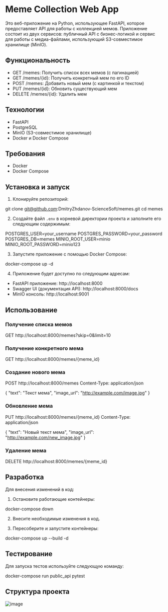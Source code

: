 # Meme Collection Web App

Это веб-приложение на Python, использующее FastAPI, которое предоставляет API для работы с коллекцией мемов. Приложение состоит из двух сервисов: публичный API с бизнес-логикой и сервис для работы с медиа-файлами, использующий S3-совместимое хранилище (MinIO).

## Функциональность

- GET /memes: Получить список всех мемов (с пагинацией)
- GET /memes/{id}: Получить конкретный мем по его ID
- POST /memes: Добавить новый мем (с картинкой и текстом)
- PUT /memes/{id}: Обновить существующий мем
- DELETE /memes/{id}: Удалить мем

## Технологии

- FastAPI
- PostgreSQL
- MinIO (S3-совместимое хранилище)
- Docker и Docker Compose

## Требования

- Docker
- Docker Compose

## Установка и запуск

1. Клонируйте репозиторий:

git clone git@github.com:DmitryZhdanov-ScienceSoft/memes.git
cd memes

2. Создайте файл `.env` в корневой директории проекта и заполните его следующим содержимым:

POSTGRES_USER=your_username
POSTGRES_PASSWORD=your_password
POSTGRES_DB=memes
MINIO_ROOT_USER=minio
MINIO_ROOT_PASSWORD=minio123


3. Запустите приложение с помощью Docker Compose:

docker-compose up -d


4. Приложение будет доступно по следующим адресам:
- FastAPI приложение: http://localhost:8000
- Swagger UI (документация API): http://localhost:8000/docs
- MinIO консоль: http://localhost:9001

## Использование

### Получение списка мемов


GET http://localhost:8000/memes?skip=0&limit=10


### Получение конкретного мема

GET http://localhost:8000/memes/{meme_id}

### Создание нового мема


POST http://localhost:8000/memes
Content-Type: application/json


{
"text": "Текст мема",
"image_url": "http://example.com/image.jpg"
}


### Обновление мема


PUT http://localhost:8000/memes/{meme_id}
Content-Type: application/json


{
"text": "Новый текст мема",
"image_url": "http://example.com/new_image.jpg"
}


### Удаление мема

DELETE http://localhost:8000/memes/{meme_id}

## Разработка

Для внесения изменений в код:

1. Остановите работающие контейнеры:

docker-compose down

2. Внесите необходимые изменения в код.

3. Пересоберите и запустите контейнеры:

docker-compose up --build -d

## Тестирование

Для запуска тестов используйте следующую команду:

docker-compose run public_api pytest


## Структура проекта


![image](https://github.com/DmitryZhdanov-ScienceSoft/memes/assets/119594032/f2657341-93a8-4d2e-8a6d-db1a6bd40c8a)


